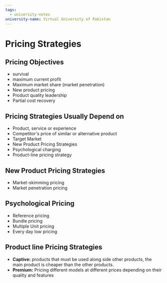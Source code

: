 ```yaml
---
tags:
  - university-notes
university-name: Virtual University of Pakistan
---
```


# Pricing Strategies
## Pricing Objectives
- survival
- maximum current profit
- Maximum market share (market penetration)
- New product pricing
- Product quality leadership
- Partial cost recovery

## Pricing Strategies Usually Depend on
- Product, service or experience
- Competitor's price of similar or alternative product
- Target Market
- New Product Pricing Strategies
- Psychological charging
- Product-line pricing strategy

## New Product Pricing Strategies
- Market-skimming pricing
- Market penetration pricing

## Psychological Pricing
- Reference pricing
- Bundle pricing
- Multiple Unit pricing
- Every day low pricing

## Product line Pricing Strategies
- **Captive:** products that must be used along side other products, the main product is cheaper than the other products.
- **Premium:** Pricing different models at different prices depending on their quality and features
